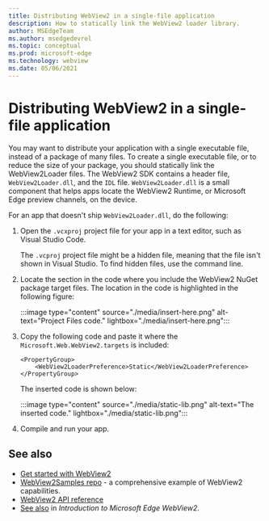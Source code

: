 ```yaml
---
title: Distributing WebView2 in a single-file application
description: How to statically link the WebView2 loader library.
author: MSEdgeTeam
ms.author: msedgedevrel
ms.topic: conceptual
ms.prod: microsoft-edge
ms.technology: webview
ms.date: 05/06/2021
---
```

# Distributing WebView2 in a single-file application
<!-- old title: Statically link the WebView2 loader library -->

You may want to distribute your application with a single executable file, instead of a package of many files.  To create a single executable file, or to reduce the size of your package, you should statically link the WebView2Loader files.  The WebView2 SDK contains a header file, `WebView2Loader.dll`, and the `IDL` file. `WebView2Loader.dll` is a small component that helps apps locate the WebView2 Runtime, or Microsoft Edge preview channels, on the device.

For an app that doesn't ship `WebView2Loader.dll`, do the following:

1. Open the `.vcxproj` project file for your app in a text editor, such as Visual Studio Code.

   The `.vcproj` project file might be a hidden file, meaning that the file isn't shown in Visual Studio.  To find hidden files, use the command line.

1. Locate the section in the code where you include the WebView2 NuGet package target files.  The location in the code is highlighted in the following figure:

   :::image type="content" source="./media/insert-here.png" alt-text="Project Files code." lightbox="./media/insert-here.png":::

1. Copy the following code and paste it where the `Microsoft.Web.WebView2.targets` is included:

   ```xaml
   <PropertyGroup>
       <WebView2LoaderPreference>Static</WebView2LoaderPreference>
   </PropertyGroup>
   ```

   The inserted code is shown below:

   :::image type="content" source="./media/static-lib.png" alt-text="The inserted code." lightbox="./media/static-lib.png":::

1. Compile and run your app.


<!-- ====================================================================== -->
## See also

* [Get started with WebView2](../get-started/get-started.md)
* [WebView2Samples repo](https://github.com/MicrosoftEdge/WebView2Samples) - a comprehensive example of WebView2 capabilities.
* [WebView2 API reference](../webview2-api-reference.md)
* [See also](../index.md#see-also) in _Introduction to Microsoft Edge WebView2_.

